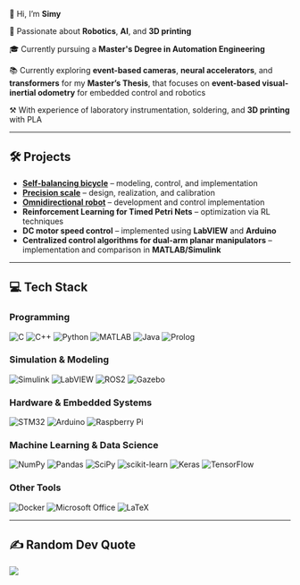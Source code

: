 👋 Hi, I’m **Simy**

🚀 Passionate about **Robotics**, **AI**, and **3D printing**  

🎓 Currently pursuing a **Master's Degree in Automation Engineering**  

📚 Currently exploring **event-based cameras**, **neural accelerators**, and **transformers** for my **Master’s Thesis**, that focuses on **event-based visual-inertial odometry** for embedded control and robotics  

⚒️ With experience of laboratory instrumentation, soldering, and **3D printing** with PLA

---

## 🛠️ Projects  
- **[Self-balancing bicycle](https://github.com/Phersax/Self-balancing-bike)** – modeling, control, and implementation  
- **[Precision scale](https://github.com/mrheltic/Bilancia-SaT)** – design, realization, and calibration  
- **[Omnidirectional robot](https://github.com/murcie443/ShunkoBot)** – development and control implementation  
- **Reinforcement Learning for Timed Petri Nets** – optimization via RL techniques  
- **DC motor speed control** – implemented using **LabVIEW** and **Arduino**  
- **Centralized control algorithms for dual-arm planar manipulators** – implementation and comparison in **MATLAB/Simulink**  

---

## 💻 Tech Stack  

### Programming  
![C](https://img.shields.io/badge/c-%2300599C.svg?style=for-the-badge&logo=c&logoColor=white) ![C++](https://img.shields.io/badge/c++-%2300599C.svg?style=for-the-badge&logo=c%2B%2B&logoColor=white) ![Python](https://img.shields.io/badge/python-3670A0?style=for-the-badge&logo=python&logoColor=ffdd54) ![MATLAB](https://img.shields.io/badge/MATLAB-%23e16737.svg?style=for-the-badge&logo=mathworks&logoColor=white) ![Java](https://img.shields.io/badge/java-%23ED8B00.svg?style=for-the-badge&logo=openjdk&logoColor=white)  ![Prolog](https://img.shields.io/badge/Prolog-%23E61B23.svg?style=for-the-badge)

### Simulation & Modeling  
![Simulink](https://img.shields.io/badge/simulink-%23e16737.svg?style=for-the-badge&logo=mathworks&logoColor=white) ![LabVIEW](https://img.shields.io/badge/LabVIEW-%23FFDB00.svg?style=for-the-badge&logo=National-Instruments&logoColor=black) ![ROS2](https://img.shields.io/badge/ros2-%230A0A0A.svg?style=for-the-badge&logo=ros&logoColor=white) ![Gazebo](https://img.shields.io/badge/gazebo-%23F7B93E.svg?style=for-the-badge&logo=gazebo&logoColor=white)  

### Hardware & Embedded Systems  
![STM32](https://img.shields.io/badge/STM32-%230032A0.svg?style=for-the-badge&logo=stmicroelectronics&logoColor=white) ![Arduino](https://img.shields.io/badge/-Arduino-00979D?style=for-the-badge&logo=Arduino&logoColor=white) ![Raspberry Pi](https://img.shields.io/badge/Raspberry%20Pi-C51A4A.svg?style=for-the-badge&logo=raspberrypi&logoColor=white)   

### Machine Learning & Data Science  
![NumPy](https://img.shields.io/badge/numpy-%23013243.svg?style=for-the-badge&logo=numpy&logoColor=white) ![Pandas](https://img.shields.io/badge/pandas-%23150458.svg?style=for-the-badge&logo=pandas&logoColor=white) ![SciPy](https://img.shields.io/badge/SciPy-%230C55A5.svg?style=for-the-badge&logo=scipy&logoColor=white) ![scikit-learn](https://img.shields.io/badge/scikit--learn-%23F7931E.svg?style=for-the-badge&logo=scikit-learn&logoColor=white) ![Keras](https://img.shields.io/badge/Keras-%23D00000.svg?style=for-the-badge&logo=Keras&logoColor=white) ![TensorFlow](https://img.shields.io/badge/TensorFlow-%23FF6F00.svg?style=for-the-badge&logo=TensorFlow&logoColor=white) 

### Other Tools  
![Docker](https://img.shields.io/badge/docker-%230db7ed.svg?style=for-the-badge&logo=docker&logoColor=white) ![Microsoft Office](https://img.shields.io/badge/Microsoft%20Office-D83B01?style=for-the-badge&logo=microsoft-office&logoColor=white) ![LaTeX](https://img.shields.io/badge/latex-%23008080.svg?style=for-the-badge&logo=latex&logoColor=white)  

---

## ✍️ Random Dev Quote  
![](https://quotes-github-readme.vercel.app/api?type=horizontal&theme=light)  
<br/>  
